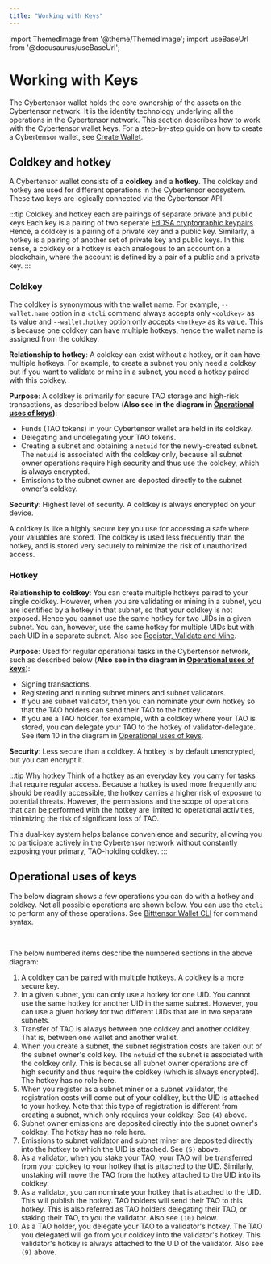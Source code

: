 ```yaml
---
title: "Working with Keys"
---
```


import ThemedImage from '@theme/ThemedImage';
import useBaseUrl from '@docusaurus/useBaseUrl';

# Working with Keys

The Cybertensor wallet holds the core ownership of the assets on the Cybertensor network. It is the identity technology underlying all the operations in the Cybertensor network. This section describes how to work with the Cybertensor wallet keys. For a step-by-step guide on how to create a Cybertensor wallet, see [Create Wallet](../getting-started/wallets.md).

## Coldkey and hotkey

A Cybertensor wallet consists of a **coldkey** and a **hotkey**. The coldkey and hotkey are used for different operations in the Cybertensor ecosystem. These two keys are logically connected via the Cybertensor API.

:::tip Coldkey and hotkey each are pairings of separate private and public keys
Each key is a pairing of two seperate [EdDSA cryptographic keypairs](https://en.wikipedia.org/wiki/EdDSA#Ed25519). Hence, a coldkey is a pairing of a private key and a public key. Similarly, a hotkey is a pairing of another set of private key and public keys. In this sense, a coldkey or a hotkey is each analogous to an account on a blockchain, where the account is defined by a pair of a public and a private key.
:::

### Coldkey

The coldkey is synonymous with the wallet name. For example, `--wallet.name` option in a `ctcli` command always accepts only `<coldkey>` as its value and `--wallet.hotkey` option only accepts `<hotkey>` as its value. This is because one coldkey can have multiple hotkeys, hence the wallet name is assigned from the coldkey.

**Relationship to hotkey**: A coldkey can exist without a hotkey, or it can have multiple hotkeys. For example, to create a subnet you only need a coldkey but if you want to validate or mine in a subnet, you need a hotkey paired with this coldkey. 

**Purpose**: A coldkey is primarily for secure TAO storage and high-risk transactions, as described below (**Also see in the diagram in [Operational uses of keys](#operational-uses-of-keys))**:

- Funds (TAO tokens) in your Cybertensor wallet are held in its coldkey.
- Delegating and undelegating your TAO tokens.
- Creating a subnet and obtaining a `netuid` for the newly-created subnet. The `netuid` is associated with the coldkey only, because all subnet owner operations require high security and thus use the coldkey, which is always encrypted. 
- Emissions to the subnet owner are deposted directly to the subnet owner's coldkey.

**Security**: Highest level of security. A coldkey is always encrypted on your device.

A coldkey is like a highly secure key you use for accessing a safe where your valuables are stored. The coldkey is used less frequently than the hotkey, and is stored very securely to minimize the risk of unauthorized access.

<!-- <center>
<ThemedImage
alt="Coldkey and hotkey pairings"
sources={{
    light: useBaseUrl('/img/docs/coldkey-hotkey-pairing.svg'),
    dark: useBaseUrl('/img/docs/coldkey-hotkey-pairing.svg'),
  }}
style={{width: 750}}
/>
</center>

<br /> -->

### Hotkey 

**Relationship to coldkey**: You can create multiple hotkeys paired to your single coldkey. However, when you are validating or mining in a subnet, you are identified by a hotkey in that subnet, so that your coldkey is not exposed. Hence you cannot use the same hotkey for two UIDs in a given subnet. You can, however, use the same hotkey for multiple UIDs but with each UID in a separate subnet. Also see [Register, Validate and Mine](../subnets/register-validate-mine.md#register).

**Purpose**: Used for regular operational tasks in the Cybertensor network, such as described below (**Also see in the diagram in [Operational uses of keys](#operational-uses-of-keys)**):
  - Signing transactions.
  - Registering and running subnet miners and subnet validators.
  - If you are subnet validator, then you can nominate your own hotkey so that the TAO holders can send their TAO to the hotkey.
  - If you are a TAO holder, for example, with a coldkey where your TAO is stored, you can delegate your TAO to the hotkey of validator-delegate. See item 10 in the diagram in [Operational uses of keys](#operational-uses-of-keys).

**Security**: Less secure than a coldkey. A hotkey is by default unencrypted, but you can encrypt it. 

:::tip Why hotkey
Think of a hotkey as an everyday key you carry for tasks that require regular access. Because a hotkey is used more frequently and should be readily accessible, the hotkey carries a higher risk of exposure to potential threats. However, the permissions and the scope of operations that can be performed with the hotkey are limited to operational activities, minimizing the risk of significant loss of TAO.

This dual-key system helps balance convenience and security, allowing you to participate actively in the Cybertensor network without constantly exposing your primary, TAO-holding coldkey.
:::

## Operational uses of keys

The below diagram shows a few operations you can do with a hotkey and coldkey. Not all possible operations are shown below. You can use the `ctcli` to perform any of these operations. See [Bitttensor Wallet CLI](../btcli.md#wallets) for command syntax.

<center>
<ThemedImage
alt="Coldkey and hotkey pairings"
sources={{
    light: useBaseUrl('/img/docs/1-operational-uses-of-keys.svg'),
    dark: useBaseUrl('/img/docs/dark-1-operational-uses-of-keys.svg'),
  }}
style={{width: 850}}
/>
</center>

<br />

The below numbered items describe the numbered sections in the above diagram:

1. A coldkey can be paired with multiple hotkeys. A coldkey is a more secure key.
2. In a given subnet, you can only use a hotkey for one UID. You cannot use the same hotkey for another UID in the same subnet. However, you can use a given hotkey for two different UIDs that are in two separate subnets. 
3. Transfer of TAO is always between one coldkey and another coldkey. That is, between one wallet and another wallet. 
4. When you create a subnet, the subnet registration costs are taken out of the subnet owner's cold key. The `netuid` of the subnet is associated with the coldkey only. This is because all subnet owner operations are of high security and thus require the coldkey (which is always encrypted). The hotkey has no role here.
5. When you register as a subnet miner or a subnet validator, the registration costs will come out of your coldkey, but the UID is attached to your hotkey. Note that this type of registration is different from creating a subnet, which only requires your coldkey. See `(4)` above. 
6. Subnet owner emissions are deposited directly into the subnet owner's coldkey. The hotkey has no role here.
7. Emissions to subnet validator and subnet miner are deposited directly into the hotkey to which the UID is attached. See `(5)` above.
8. As a validator, when you stake your TAO, your TAO will be transferred from your coldkey to your hotkey that is attached to the UID. Similarly, unstaking will move the TAO from the hotkey attached to the UID into its coldkey. 
9. As a validator, you can nominate your hotkey that is attached to the UID. This will publish the hotkey. TAO holders will send their TAO to this hotkey. This is also referred as TAO holders delegating their TAO, or staking their TAO, to you the validator. Also see `(10)` below.
10. As a TAO holder, you delegate your TAO to a validator's hotkey. The TAO you delegated will go from your coldkey into the validator's hotkey. This validator's hotkey is always attached to the UID of the validator. Also see `(9)` above. 
